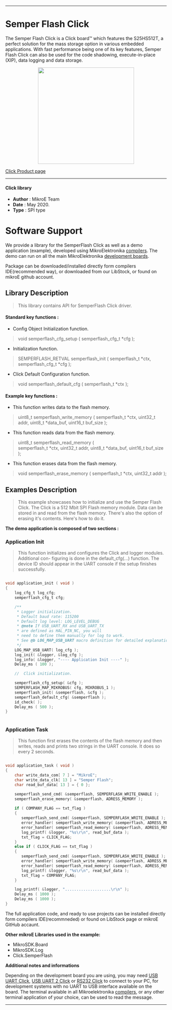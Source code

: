 
---
# Semper Flash Click

The Semper Flash Click is a Click board™ which features the S25HS512T, a perfect solution for the mass storage option in various embedded applications. With fast performance being one of its key features, Semper Flash Click can also be used for the code shadowing, execute-in-place (XIP), data logging and data storage.

<p align="center">
  <img src="https://download.mikroe.com/images/click_for_ide/semperflash_click.png" height=300px>
</p>

[Click Product page](https://www.mikroe.com/semper-flash-click)

---


#### Click library 

- **Author**        : MikroE Team
- **Date**          : May 2020.
- **Type**          : SPI type


# Software Support

We provide a library for the SemperFlash Click 
as well as a demo application (example), developed using MikroElektronika 
[compilers](https://shop.mikroe.com/compilers). 
The demo can run on all the main MikroElektronika [development boards](https://shop.mikroe.com/development-boards).

Package can be downloaded/installed directly form compilers IDE(recommended way), or downloaded from our LibStock, or found on mikroE github account. 

## Library Description

> This library contains API for SemperFlash Click driver.

#### Standard key functions :

- Config Object Initialization function.
> void semperflash_cfg_setup ( semperflash_cfg_t *cfg ); 
 
- Initialization function.
> SEMPERFLASH_RETVAL semperflash_init ( semperflash_t *ctx, semperflash_cfg_t *cfg );

- Click Default Configuration function.
> void semperflash_default_cfg ( semperflash_t *ctx );


#### Example key functions :

- This function writes data to the flash memory.
> uint8_t semperflash_write_memory 
( 
    semperflash_t *ctx,
    uint32_t addr,
    uint8_t *data_buf,
    uint16_t buf_size
);
 
- This function reads data from the flash memory.
> uint8_t semperflash_read_memory 
(   
    semperflash_t *ctx,
    uint32_t addr,
    uint8_t *data_buf,
    uint16_t buf_size
);

- This function erases data from the flash memory.
> void semperflash_erase_memory ( semperflash_t *ctx, uint32_t addr );

## Examples Description

> This example showcases how to initialize and use the Semper Flash Click. The Click
  is a 512 Mbit SPI Flash memory module. Data can be stored in and read from the flash
  memory. There's also the option of erasing it's contents. Here's how to do it. 

**The demo application is composed of two sections :**

### Application Init 

> This function initializes and configures the Click and logger modules. Additional con-
  figuring is done in the default_cfg(...) function. The device ID should appear in the 
  UART console if the setup finishes successfully.

```c

void application_init ( void )
{
    log_cfg_t log_cfg;
    semperflash_cfg_t cfg;

    /** 
     * Logger initialization.
     * Default baud rate: 115200
     * Default log level: LOG_LEVEL_DEBUG
     * @note If USB_UART_RX and USB_UART_TX 
     * are defined as HAL_PIN_NC, you will 
     * need to define them manually for log to work. 
     * See @b LOG_MAP_USB_UART macro definition for detailed explanation.
     */
    LOG_MAP_USB_UART( log_cfg );
    log_init( &logger, &log_cfg );
    log_info( &logger, "---- Application Init ----" );
    Delay_ms ( 100 );

    //  Click initialization.

    semperflash_cfg_setup( &cfg );
    SEMPERFLASH_MAP_MIKROBUS( cfg, MIKROBUS_1 );
    semperflash_init( &semperflash, &cfg );
    semperflash_default_cfg( &semperflash );
    id_check( );
    Delay_ms ( 500 );
}
  
```

### Application Task

> This function first erases the contents of the flash memory and then writes, reads and
  prints two strings in the UART console. It does so every 2 seconds. 

```c

void application_task ( void )
{
    char write_data_com[ 7 ] = "MikroE";
    char write_data_clk[ 13 ] = "Semper Flash";
    char read_buf_data[ 13 ] = { 0 };

    semperflash_send_cmd( &semperflash, SEMPERFLASH_WRITE_ENABLE );
    semperflash_erase_memory( &semperflash, ADRESS_MEMORY );
    
    if ( COMPANY_FLAG == txt_flag )
    {
       semperflash_send_cmd( &semperflash, SEMPERFLASH_WRITE_ENABLE );
       error_handler( semperflash_write_memory( &semperflash, ADRESS_MEMORY, write_data_com, 6 ) );
       error_handler( semperflash_read_memory( &semperflash, ADRESS_MEMORY, read_buf_data, 6 ) );
       log_printf( &logger, "%s\r\n", read_buf_data );
       txt_flag = CLICK_FLAG;       
    }
    else if ( CLICK_FLAG == txt_flag )
    {
       semperflash_send_cmd( &semperflash, SEMPERFLASH_WRITE_ENABLE );
       error_handler( semperflash_write_memory( &semperflash, ADRESS_MEMORY, write_data_clk, 12 ) );
       error_handler( semperflash_read_memory( &semperflash, ADRESS_MEMORY, read_buf_data, 12 ) );
       log_printf( &logger, "%s\r\n", read_buf_data );
       txt_flag = COMPANY_FLAG;
    }

    log_printf( &logger, "....................\r\n" );
    Delay_ms ( 1000 );
    Delay_ms ( 1000 );
}  

```

The full application code, and ready to use projects can be  installed directly form compilers IDE(recommneded) or found on LibStock page or mikroE GitHub accaunt.

**Other mikroE Libraries used in the example:** 

- MikroSDK.Board
- MikroSDK.Log
- Click.SemperFlash

**Additional notes and informations**

Depending on the development board you are using, you may need 
[USB UART Click](https://shop.mikroe.com/usb-uart-click), 
[USB UART 2 Click](https://shop.mikroe.com/usb-uart-2-click) or 
[RS232 Click](https://shop.mikroe.com/rs232-click) to connect to your PC, for 
development systems with no UART to USB interface available on the board. The 
terminal available in all Mikroelektronika 
[compilers](https://shop.mikroe.com/compilers), or any other terminal application 
of your choice, can be used to read the message.



---
